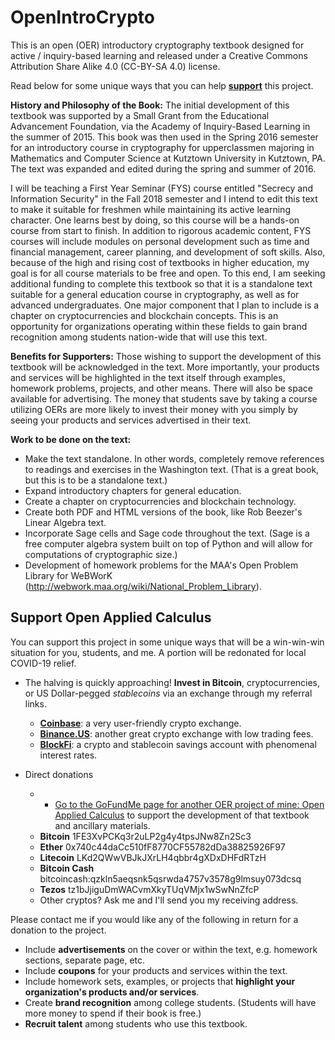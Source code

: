 # OpenIntroCrypto
This is an open (OER) introductory cryptography textbook designed for active / inquiry-based learning and released under a Creative Commons Attribution Share Alike 4.0 (CC-BY-SA 4.0) license.

Read below for some unique ways that you can help [**support**](#support) this project.

<b>History and Philosophy of the Book:</b>
  The initial development of this textbook was supported by a Small Grant from the Educational Advancement Foundation, via the Academy of Inquiry-Based Learning in the summer of 2015. This book
  was then used in the Spring 2016 semester for an introductory course in cryptography for
  upperclassmen majoring in Mathematics and Computer Science at Kutztown University in Kutztown, PA.
  The text was expanded and edited during the spring and summer of 2016.

  I will be teaching a First Year Seminar (FYS) course entitled "Secrecy and Information Security" in the Fall 2018 semester and I intend to edit this text to make it suitable for freshmen while maintaining its active learning character. One learns best by doing, so this course will be a hands-on course from start to finish. In addition to rigorous academic content, FYS courses will include modules on personal development such as time and financial management, career planning, and development of soft skills. Also, because of the high and rising cost of textbooks in higher education, my goal is for all course materials to be free and open. To this end, I am seeking additional funding to complete this textbook so that it is a standalone text suitable for a general education course in cryptography, as well as for advanced undergraduates. One major component that I plan to include is a chapter on cryptocurrencies and blockchain concepts. This is an opportunity for organizations operating within these fields to gain brand recognition among students nation-wide that will use this text.

<b>Benefits for Supporters:</b>
  Those wishing to support the development of this textbook will be acknowledged in the text. More importantly, your products and services will be highlighted in the text itself through examples, homework problems, projects, and other means. There will also be space available for advertising. The money that students save by taking a course utilizing OERs are more likely to invest their money with you simply by seeing your products and services advertised in their text.

<b>Work to be done on the text:</b>
  * Make the text standalone. In other words, completely remove references to readings and exercises in the Washington text. (That is a great book, but this is to be a standalone text.)
  * Expand introductory chapters for general education.
  * Create a chapter on cryptocurrencies and blockchain technology.
  * Create both PDF and HTML versions of the book, like Rob Beezer's Linear Algebra text.
  * Incorporate Sage cells and Sage code throughout the text. (Sage is a free computer algebra system built on top of Python and will allow for computations of cryptographic size.)
  * Development of homework problems for the MAA's Open Problem Library for WeBWorK (http://webwork.maa.org/wiki/National_Problem_Library).
  
## Support Open Applied Calculus <a name="support"></a>
You can support this project in some unique ways that will be a win-win-win situation for you, students, and me. A portion will be redonated for local COVID-19 relief.
 
 * The halving is quickly approaching! **Invest in Bitcoin**, cryptocurrencies, or US Dollar-pegged *stablecoins* via an exchange through my referral links.
   - <a href="https://www.coinbase.com/join/landqu_e">**Coinbase**</a>: a very user-friendly crypto exchange.
   - <a href="https://www.binance.us/?ref=35061022">**Binance.US**</a>: another great crypto exchange with low trading fees.
   - <a href="https://blockfi.com/?ref=12bd8405">**BlockFi**</a>: a crypto and stablecoin savings account with phenomenal interest rates.
 
 * Direct donations
   - * <a href="https://www.gofundme.com/oac-textbook">Go to the GoFundMe page for another OER project of mine: Open Applied Calculus</a> to support the development of that textbook and ancillary materials.
   - **Bitcoin** 1FE3XvPCKq3r2uLP2g4y4tpsJNw8Zn2Sc3
   - **Ether** 0x740c44daCc510fF8770CF55782dDa38825926F97
   - **Litecoin** LKd2QWwVBJkJXrLH4qbbr4gXDxDHFdRTzH
   - **Bitcoin Cash** bitcoincash:qzkln5aeqsnk5qsrwda4757v3578g9lmsuy073dcsq
   - **Tezos** tz1bJjiguDmWACvmXkyTUqVMjx1wSwNnZfcP
   - Other cryptos? Ask me and I'll send you my receiving address. 
 
 Please contact me if you would like any of the following in return for a donation to the project.
  * Include **advertisements** on the cover or within the text, e.g. homework sections, separate page, etc.
  * Include **coupons** for your products and services within the text.
  * Include homework sets, examples, or projects that **highlight your organization's products and/or services**.
  * Create **brand recognition** among college students. (Students will have more money to spend if their book is free.)
  * **Recruit talent** among students who use this textbook.
  
  
